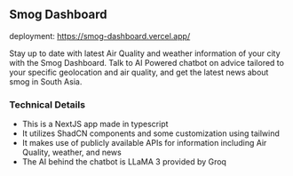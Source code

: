 ## Smog Dashboard

deployment: https://smog-dashboard.vercel.app/

Stay up to date with latest Air Quality and weather information of your city with the Smog Dashboard. Talk to AI Powered chatbot on advice tailored to your specific geolocation and air quality, and get the latest news about smog in South Asia.

### Technical Details

- This is a NextJS app made in typescript
- It utilizes ShadCN components and some customization using tailwind
- It makes use of publicly available APIs for information including Air Quality, weather, and news
- The AI behind the chatbot is LLaMA 3 provided by Groq
